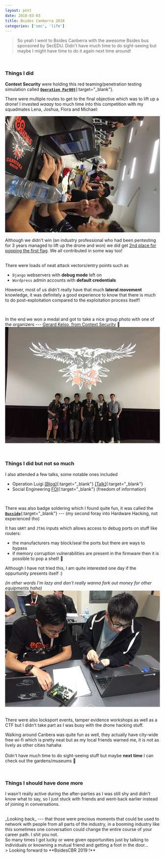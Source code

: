 ```yaml
---
layout: post
date: 2018-03-03
title: Bsides Canberra 2018
categories: ['sec', 'life']
---
```


> So yeah I went to Bsides Canberra with the awesome Bsides bus sponsored by SecEDU. Didn't have much time to do sight-seeing but maybe I might have time to do it again next time around!  

<br/>

### Things I did

**Context Security** were holding this red teaming/penetration testing simulation called [**`Operation Par00t`**](https://www.bsidesau.com.au/2018/drone-ctf.html){:target="_blank"}.  

There were multiple routes to get to the final objective which was to lift up a drone! 
I invested _waaay_ too much time into this competition with my squadmates Lena, Joshua, Flora and Michael: 

![dronehack_play](/assets/images/bsides18-dronehack.jpg)

Although we didn't win (an industry professional who had been pentesting for 3 years managed to lift up the drone and won) we did get <u>2nd place for popping the first flag</u>. We all contributed in some way too!  
<br/> 

There were loads of neat attack vectors/entry points such as 
* `Django` webservers with **debug mode** left on
* `Wordpress` admin accounts with **default credentials**

However, most of us didn't really have that much **lateral movement** knowledge, it was definitely a good experience to know that there is much to do post-exploitation compared to the exploitation process itself!  

<br/>

In the end we won a medal and got to take a nice group photo with one of the organizers ---  <u>Gerard Kelso, from Context Security</u> 🥇   
![dronehack](/assets/images/bsides18-second.jpg)
  
<br/>

### Things I did but not so much
I also attended a few talks, some notable ones included 
- Operation Luigi  [[Blog]](https://mango.pdf.zone/operation-luigi-how-i-hacked-my-friend-without-her-noticing){:target="_blank"} [[Talk]](https://www.youtube.com/watch?v=9S3zwwCEe0E){:target="_blank"}
- Social Engineering [FOI](https://www.bsidesau.com.au/2018/speakers.html#elliott){:target="_blank"} (freedom of information)

<br/>  

There was also badge soldering which I found quite fun, it was called the [**`Busside`**](https://store.bsidescbr.com.au/products/busside){:target="_blank"} --- (my second foray into Hardware Hacking, not experienced tho)  

It has `UART` and `JTAG` inputs which allows access to debug ports on stuff like routers:
- the manufacturers may block/seal the ports but there are ways to bypass
- if memory corruption vulnerabilities are present in the firmware then it is possible to pop a shell! :shell:  


Although I have not tried this, I am quite interested one day if the oppurtunity presents itself :)   

_(in other words I'm lazy and don't really wanna fork out money for other equipments haha)_
![busside](/assets/images/bsides18-flash.jpg)

<br/>
There were also locksport events, tamper evidence workshops as well as a CTF but I didn't take part as I was busy with the drone hacking stuff.  
 <br/>   
   
Walking around Canbera was quite fun as well, they actually have city-wide free wi-fi which is pretty neat but as my local friends warned me, it is not as lively as other cities hahaha
 <br/>   
Didn't have much time to do sight-seeing stuff but maybe **next time** I can check out the gardens/museums :bank: 

<br/>

### Things I should have done more
I wasn't really active during the after-parties as I was still shy and didn't know what to say, so I just stuck with friends and went-back earlier instead of joining in conversations.  

<br/>
_Looking back_ --- that those were precious moments that could be used to network with people from all parts of the industry, in a booming industry like this sometimes one conversation could change the entire course of your career path. I shit you not.  

<br/>
So many times I got lucky or were given opportunities just by talking to individuals or knowning a mutual friend and getting a foot in the door...  
<br/>
> Looking forward to **BsidesCBR 2019 !**   
